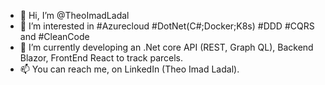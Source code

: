 - 👋 Hi, I’m @TheoImadLadal
- 👀 I’m interested in #Azurecloud #DotNet(C#;Docker;K8s) #DDD #CQRS and #CleanCode
- 🌱 I’m currently developing an .Net core API (REST, Graph QL), Backend Blazor, FrontEnd React to track parcels. 
- 📫 You can reach me, on LinkedIn (Theo Imad Ladal).

